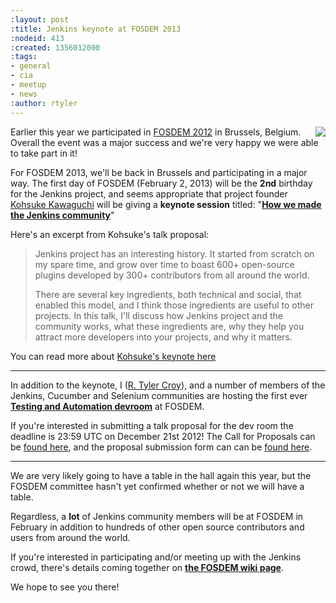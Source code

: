 ```yaml
---
:layout: post
:title: Jenkins keynote at FOSDEM 2013
:nodeid: 413
:created: 1356012000
:tags:
- general
- cia
- meetup
- news
:author: rtyler
---
```

<a href="https://fosdem.org/2013" target="_blank"><img src="https://web.archive.org/web/*/https://agentdero.cachefly.net/continuousblog/images/fosdem-2013.png" align="right"/></a>

Earlier this year we participated in [FOSDEM 2012](/blog/2012/02/21/fosdem-2012-recap/) in Brussels, Belgium. Overall the event was a major success and we're very happy we were able to take part in it!

For FOSDEM 2013, we'll be back in Brussels and participating in a major way. The first day of FOSDEM (February 2, 2013) will be the **2nd** birthday for the Jenkins project, and seems appropriate that project founder [Kohsuke Kawaguchi](https://github.com/kohsuke) will be giving a **keynote session** titled: "**[How we made the Jenkins community](https://fosdem.org/2013/schedule/event/keynote_vibrant_developer_community/)**"

Here's an excerpt from Kohsuke's talk proposal:

>Jenkins project has an interesting history. It started from scratch on my spare time, and grow over time to boast 600+ open-source plugins developed by 300+ contributors from all around the world.
> 
> There are several key ingredients, both technical and social, that enabled this model, and I think those ingredients are useful to other projects. In this talk, I'll discuss how Jenkins project and the community works, what these ingredients are, why they help you attract more developers into your projects, and why it matters.

You can read more about [Kohsuke's keynote here](https://fosdem.org/2013/schedule/event/keynote_vibrant_developer_community/)

---

In addition to the keynote, I ([R. Tyler Croy](https://github.com/rtyler)), and a number of members of the Jenkins, Cucumber and Selenium communities are hosting the first ever **[Testing and Automation devroom](https://lists.fosdem.org/pipermail/fosdem/2012-November/001665.html)** at FOSDEM.

If you're interested in submitting a talk proposal for the dev room the deadline is 23:59 UTC on December 21st 2012! The Call for Proposals can be [found here](https://gist.github.com/4107243), and the proposal submission form can can be [found here](https://docs.google.com/spreadsheet/viewform?formkey=dG9LM2lOY1J5VzFiZTZXWUcxRXhqY1E6MQ).

---

We are very likely going to have a table in the hall again this year, but the FOSDEM committee hasn't yet confirmed whether or not we will have a table.

Regardless, a **lot** of Jenkins community members will be at FOSDEM in February in addition to hundreds of other open source contributors and users from around the world.

If you're interested in participating and/or meeting up with the Jenkins crowd, there's details coming together on **[the FOSDEM wiki page](https://wiki.jenkins.io/display/JENKINS/FOSDEM)**.

We hope to see you there!
<!--break-->
